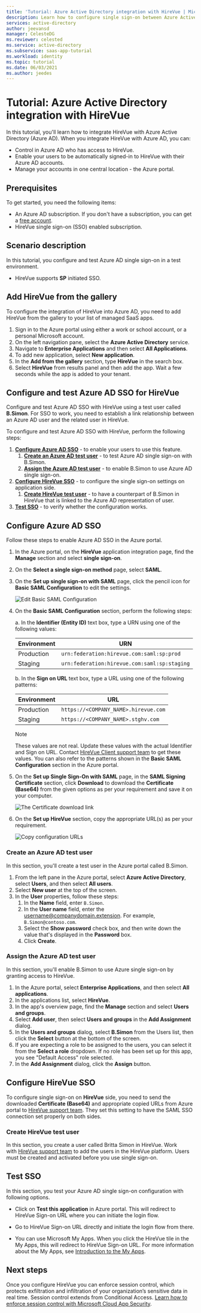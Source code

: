 ```yaml
---
title: 'Tutorial: Azure Active Directory integration with HireVue | Microsoft Docs'
description: Learn how to configure single sign-on between Azure Active Directory and HireVue.
services: active-directory
author: jeevansd
manager: CelesteDG
ms.reviewer: celested
ms.service: active-directory
ms.subservice: saas-app-tutorial
ms.workload: identity
ms.topic: tutorial
ms.date: 06/03/2021
ms.author: jeedes
---
```

# Tutorial: Azure Active Directory integration with HireVue

In this tutorial, you'll learn how to integrate HireVue with Azure Active Directory (Azure AD). When you integrate HireVue with Azure AD, you can:

* Control in Azure AD who has access to HireVue.
* Enable your users to be automatically signed-in to HireVue with their Azure AD accounts.
* Manage your accounts in one central location - the Azure portal.

## Prerequisites

To get started, you need the following items:

* An Azure AD subscription. If you don't have a subscription, you can get a [free account](https://azure.microsoft.com/free/).
* HireVue single sign-on (SSO) enabled subscription.

## Scenario description

In this tutorial, you configure and test Azure AD single sign-on in a test environment.

* HireVue supports **SP** initiated SSO.

## Add HireVue from the gallery

To configure the integration of HireVue into Azure AD, you need to add HireVue from the gallery to your list of managed SaaS apps.

1. Sign in to the Azure portal using either a work or school account, or a personal Microsoft account.
1. On the left navigation pane, select the **Azure Active Directory** service.
1. Navigate to **Enterprise Applications** and then select **All Applications**.
1. To add new application, select **New application**.
1. In the **Add from the gallery** section, type **HireVue** in the search box.
1. Select **HireVue** from results panel and then add the app. Wait a few seconds while the app is added to your tenant.

## Configure and test Azure AD SSO for HireVue

Configure and test Azure AD SSO with HireVue using a test user called **B.Simon**. For SSO to work, you need to establish a link relationship between an Azure AD user and the related user in HireVue.

To configure and test Azure AD SSO with HireVue, perform the following steps:

1. **[Configure Azure AD SSO](#configure-azure-ad-sso)** - to enable your users to use this feature.
    1. **[Create an Azure AD test user](#create-an-azure-ad-test-user)** - to test Azure AD single sign-on with B.Simon.
    1. **[Assign the Azure AD test user](#assign-the-azure-ad-test-user)** - to enable B.Simon to use Azure AD single sign-on.
1. **[Configure HireVue SSO](#configure-hirevue-sso)** - to configure the single sign-on settings on application side.
    1. **[Create HireVue test user](#create-hirevue-test-user)** - to have a counterpart of B.Simon in HireVue that is linked to the Azure AD representation of user.
1. **[Test SSO](#test-sso)** - to verify whether the configuration works.

## Configure Azure AD SSO

Follow these steps to enable Azure AD SSO in the Azure portal.

1. In the Azure portal, on the **HireVue** application integration page, find the **Manage** section and select **single sign-on**.
1. On the **Select a single sign-on method** page, select **SAML**.
1. On the **Set up single sign-on with SAML** page, click the pencil icon for **Basic SAML Configuration** to edit the settings.

   ![Edit Basic SAML Configuration](common/edit-urls.png)

4. On the **Basic SAML Configuration** section, perform the following steps:

    a. In the **Identifier (Entity ID)** text box, type a URN using one of the following values:

	| Environment | URN |
	|-------------|-----|
	| Production |`urn:federation:hirevue.com:saml:sp:prod` |
	| Staging    | `urn:federation:hirevue.com:saml:sp:staging`|

	b. In the **Sign on URL** text box, type a URL using one of the following patterns:

    | Environment | URL |
	|-------------|---|
	| Production | `https://<COMPANY_NAME>.hirevue.com` |
	| Staging    | `https://<COMPANY_NAME>.stghv.com` |

	> [!NOTE]
	> These values are not real. Update these values with the actual Identifier and Sign on URL. Contact [HireVue Client support team](mailto:samlsupport@hirevue.com) to get these values. You can also refer to the patterns shown in the **Basic SAML Configuration** section in the Azure portal.

5. On the **Set up Single Sign-On with SAML** page, in the **SAML Signing Certificate** section, click **Download** to download the **Certificate (Base64)** from the given options as per your requirement and save it on your computer.

	![The Certificate download link](common/certificatebase64.png)

6. On the **Set up HireVue** section, copy the appropriate URL(s) as per your requirement.

	![Copy configuration URLs](common/copy-configuration-urls.png)

### Create an Azure AD test user 

In this section, you'll create a test user in the Azure portal called B.Simon.

1. From the left pane in the Azure portal, select **Azure Active Directory**, select **Users**, and then select **All users**.
1. Select **New user** at the top of the screen.
1. In the **User** properties, follow these steps:
   1. In the **Name** field, enter `B.Simon`.  
   1. In the **User name** field, enter the username@companydomain.extension. For example, `B.Simon@contoso.com`.
   1. Select the **Show password** check box, and then write down the value that's displayed in the **Password** box.
   1. Click **Create**.

### Assign the Azure AD test user

In this section, you'll enable B.Simon to use Azure single sign-on by granting access to HireVue.

1. In the Azure portal, select **Enterprise Applications**, and then select **All applications**.
1. In the applications list, select **HireVue**.
1. In the app's overview page, find the **Manage** section and select **Users and groups**.
1. Select **Add user**, then select **Users and groups** in the **Add Assignment** dialog.
1. In the **Users and groups** dialog, select **B.Simon** from the Users list, then click the **Select** button at the bottom of the screen.
1. If you are expecting a role to be assigned to the users, you can select it from the **Select a role** dropdown. If no role has been set up for this app, you see "Default Access" role selected.
1. In the **Add Assignment** dialog, click the **Assign** button.

## Configure HireVue SSO

To configure single sign-on on **HireVue** side, you need to send the downloaded **Certificate (Base64)** and appropriate copied URLs from Azure portal to [HireVue support team](mailto:samlsupport@hirevue.com). They set this setting to have the SAML SSO connection set properly on both sides.

### Create HireVue test user

In this section, you create a user called Britta Simon in HireVue. Work with [HireVue support team](mailto:samlsupport@hirevue.com) to add the users in the HireVue platform. Users must be created and activated before you use single sign-on.

## Test SSO

In this section, you test your Azure AD single sign-on configuration with following options. 

* Click on **Test this application** in Azure portal. This will redirect to HireVue Sign-on URL where you can initiate the login flow. 

* Go to HireVue Sign-on URL directly and initiate the login flow from there.

* You can use Microsoft My Apps. When you click the HireVue tile in the My Apps, this will redirect to HireVue Sign-on URL. For more information about the My Apps, see [Introduction to the My Apps](../user-help/my-apps-portal-end-user-access.md).

## Next steps

Once you configure HireVue you can enforce session control, which protects exfiltration and infiltration of your organization’s sensitive data in real time. Session control extends from Conditional Access. [Learn how to enforce session control with Microsoft Cloud App Security](/cloud-app-security/proxy-deployment-aad).
